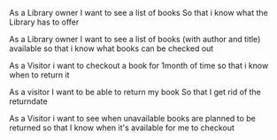 As a Library owner
I want to see a list of books 
So that i know what the Library has to offer

As a Library owner
I want to see a list of books (with author and title) available 
so that i know what books can be checked out



As a Visitor
i want to checkout a book for 1month of time
so that i know when to return it

As a visitor
I want to be able to return my book
So that I get rid of the returndate

As a Visitor
i want to see when unavailable books are planned to be returned
so that I know when it's available for me to checkout


